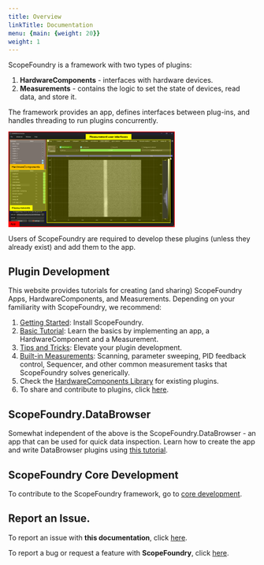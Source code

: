 ```yaml
---
title: Overview
linkTitle: Documentation
menu: {main: {weight: 20}}
weight: 1
---
```


[getting_started_docs]:/docs/1_getting-started/
[tools_tutorials]:/docs/11_tools-tutorials/
[tips-and-tricks]:/docs/30_tips-and-tricks/
[built-in]:/docs/20_built-in-measurements/
[development]:/docs/100_development-environment/
[sharing_hws]:/docs/200_hardware-sharing/
[301_existing-hardware-components]:/docs/301_existing-hardware-components/
[core-development]:/docs/1000_core-development/
[DataBrowser-tutorials]:/docs/12_databrowser-tutorials/

ScopeFoundry is a framework with two types of plugins:

1. **HardwareComponents** - interfaces with hardware devices.
2. **Measurements** - contains the logic to set the state of devices, read data, and store it.

The framework provides an app, defines interfaces between plug-ins, and handles threading to run plugins concurrently.

<img src="overview.png" align="center" alt="overview" style="zoom:33%" >

Users of ScopeFoundry are required to develop these plugins (unless they already exist) and add them to the app.



## Plugin Development

This website provides tutorials for creating (and sharing) ScopeFoundry Apps, HardwareComponents, and Measurements. Depending on your familiarity with ScopeFoundry, we recommend:

1. [Getting Started][getting_started_docs]: Install ScopeFoundry.
2. [Basic Tutorial][tools_tutorials]: Learn the basics by implementing an app, a HardwareComponent and a Measurement.
3. [Tips and Tricks][tips-and-tricks]: Elevate your plugin development.
4. [Built-in Measurements][built-in]: Scanning, parameter sweeping, PID feedback control, Sequencer, and other common measurement tasks that ScopeFoundry solves generically.
5. Check the [HardwareComponents Library][301_existing-hardware-components] for existing plugins.
6. To share and contribute to plugins, click [here][sharing_hws].

## ScopeFoundry.DataBrowser

Somewhat independent of the above is the ScopeFoundry.DataBrowser - an app that can be used for quick data inspection. Learn how to create the app and write DataBrowser plugins using [this tutorial][DataBrowser-tutorials].

## ScopeFoundry Core Development

To contribute to the ScopeFoundry framework, go to [core development][core-development].

## Report an Issue.

To report an issue with **this documentation**, click [here](https://github.com/ScopeFoundry/scopefoundry.github.io/issues).

To report a bug or request a feature with **ScopeFoundry**, click [here](https://github.com/ScopeFoundry/ScopeFoundry/issues).